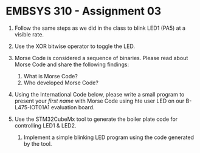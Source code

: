 # EMBSYS 310 - Assignment 03

1. Follow the same steps as we did in the class to blink LED1 (PA5) at a visible rate.


2. Use the XOR bitwise operator to toggle the LED.


3. Morse Code is considered a sequence of binaries. Please read about Morse Code and share the following findings:
    1. What is Morse Code?
    2. Who developed Morse Code?


4. Using the International Code below, please write a small program to present your *first name* with Morse Code using hte user LED on our B-L475-IOT01A1 evaluation board.


5. Use the STM32CubeMx tool to generate the boiler plate code for controlling LED1 & LED2.
    1. Implement a simple blinking LED program using the code generated by the tool.

